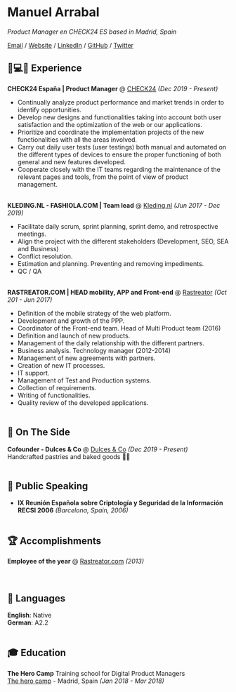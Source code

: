 # Manuel Arrabal

_Product Manager en CHECK24 ES based in Madrid, Spain_ <br>

[Email](mailto:marrabal@gmail.com) / [Website](https://arrabal.vinegla.com/) / [LinkedIn](https://www.linkedin.com/in/manuel-arrabal-vi%C3%B1egla/) / [GitHub](https://github.com/manuel-arrabal) / [Twitter](https://twitter.com/manuel_arrabal)

## 💭💻🚀 Experience

**CHECK24 España | Product Manager** @ [CHECK24](https://www.check24.es/) _(Dec 2019 - Present)_ <br>
- Continually analyze product performance and market trends in order to identify opportunities.
- Develop new designs and functionalities taking into account both user satisfaction and the optimization of the web or our applications.
- Prioritize and coordinate the implementation projects of the new functionalities with all the areas involved.
- Carry out daily user tests (user testings) both manual and automated on the different types of devices to ensure the proper functioning of both general and new features developed.
- Cooperate closely with the IT teams regarding the maintenance of the relevant pages and tools, from the point of view of product management.
<br><br>

**KLEDING.NL - FASHIOLA.COM | Team lead** @ [Kleding.nl](https://www.kleding.nl/) _(Jun 2017 - Dec 2019)_ <br>
- Facilitate daily scrum, sprint planning, sprint demo, and retrospective meetings.
- Align the project with the different stakeholders (Development, SEO, SEA and Business)
- Conflict resolution.
- Estimation and planning. Preventing and removing impediments.
- QC / QA
<br><br>

**RASTREATOR.COM | HEAD mobility, APP and Front-end** @ [Rastreator](https://www.rastreator.com/) _(Oct 201 - Jun 2017)_ <br>
- Definition of the mobile strategy of the web platform.
- Development and growth of the PPP.
- Coordinator of the Front-end team.
Head of Multi Product team (2016)                   
- Definition and launch of new products.
- Management of the daily relationship with the different partners.
- Business analysis.
Technology manager (2012-2014)   
- Management of new agreements with partners.
- Creation of new IT processes.                                         
- IT support.
- Management of Test and Production systems.                                    
- Collection of requirements.
- Writing of functionalities.
- Quality review of the developed applications.
<br><br>
    
## 📌 On The Side

**Cofounder - Dulces & Co** @ [Dulces & Co](https://www.facebook.com/dulcesandco/) _(Dec 2019 - Present)_<br>
Handcrafted pastries and baked goods 🍰🍪
  <br><br>

## 🎤 Public Speaking
- **IX Reunión Española sobre Criptología y Seguridad de la Información RECSI 2006** _(Barcelona, Spain, 2006)_
<br><br>
    
  
## 🏆 Accomplishments

**Employee of the year** @ [Rastreator.com](https://www.rastreator.com/) _(2013)_ <br>
<br><br>


## 💬 Languages

**English**: Native <br>
**German**: A2.2
<br><br>

## 🎓 Education

**The Hero Camp** Training school for Digital Product Managers <br>
[The hero camp](https://theherocamp.com/) - Madrid, Spain _(Jan 2018 - Mar 2018)_ <br>
